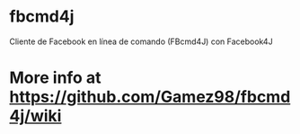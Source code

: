# fbcmd4j
Cliente de Facebook en línea de comando (FBcmd4J) con Facebook4J

# More info at https://github.com/Gamez98/fbcmd4j/wiki
